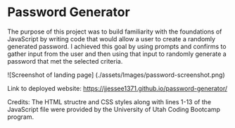 # Password Generator 

The purpose of this project was to build familiarity with the foundations of JavaScript by writing code that would allow a user to create a randomly generated password. I achieved this goal by using prompts and confirms to gather input from the user and then using that input to randomly generate a password that met the selected criteria. 

![Screenshot of landing page] (./assets/Images/password-screenshot.png)

Link to deployed website: https://jjessee1371.github.io/password-generator/

Credits:
The HTML structre and CSS styles along with lines 1-13 of the JavaScript file were provided by the University of Utah Coding Bootcamp program. 